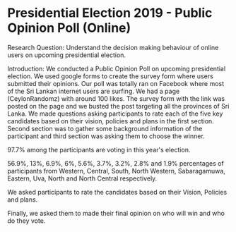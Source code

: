 # Presidential Election 2019 - Public Opinion Poll (Online)

Research Question:
Understand the decision making behaviour of online users on upcoming presidential election.

Introduction:
We conducted a Public Opinion Poll on upcoming presidential election. We used google forms to create the survey form where users submitted their opinions. Our poll was totally ran on Facebook where most of the Sri Lankan internet users are surfing. We had a page (CeylonRandomz) with around 100 likes. The survey form with the link was posted on the page and we busted the post targeting all the provinces of Sri Lanka. We made questions asking participants to rate each of the five key candidates based on their vision, policies and plans in the first section. Second section was to gather some background information of the participant and third section was asking them to choose the winner.

97.7% among the participants are voting in this year's election.

56.9%, 13%, 6.9%, 6%, 5.6%, 3.7%, 3.2%, 2.8% and 1.9% percentages of participants from Western, Central, South, North Western, Sabaragamuwa, Eastern, Uva, North and North Central respectively.

We asked participants to rate the candidates based on their Vision, Policies and plans.

Finally, we asked them to made their final opinion on who will win and who do they vote.


